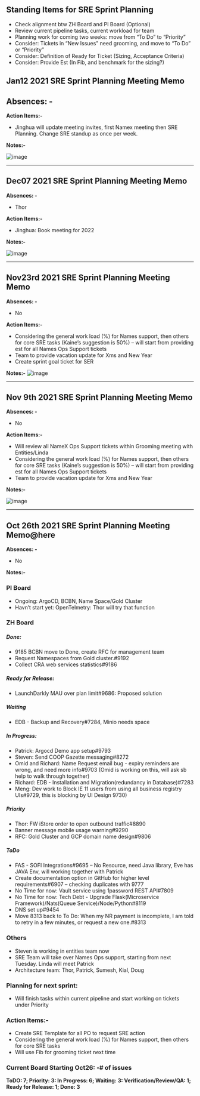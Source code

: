 ## Standing Items for SRE Sprint Planning
-	Check alignment btw ZH Board and PI Board (Optional)
-	Review current pipeline tasks, current workload for team
-	Planning work for coming two weeks: move from “To Do” to “Priority” 
-	Consider: Tickets in “New Issues” need grooming, and move to “To Do” or “Priority”
-	Consider:  Definition of Ready for Ticket (Sizing, Acceptance Criteria)
-	Consider:  Provide Est (In Fib, and benchmark for the sizing?) 
  
## Jan12  2021 SRE Sprint Planning Meeting Memo

**Absences: -** 
-	

**Action Items:-**
- Jinghua will update meeting invites, first Namex meeting then SRE Planning. Change SRE standup as once per week.

**Notes:-**

![image](https://user-images.githubusercontent.com/87034722/149231230-daa6fe2b-0eb3-481e-9cc1-14a459fb3a89.png)

---

## Dec07  2021 SRE Sprint Planning Meeting Memo

**Absences: -** 
-	Thor

**Action Items:-**
- Jinghua: Book meeting for 2022

**Notes:-**

![image](https://user-images.githubusercontent.com/87034722/145141315-a8472d64-d64b-4089-ba73-37e867146509.png)


---

## Nov23rd  2021 SRE Sprint Planning Meeting Memo

**Absences: -** 
-	No

**Action Items:-**
-	Considering the general work load (%) for Names support, then others for core SRE tasks (Kaine’s suggestion is 50%) – will start from providing est for all Names Ops Support tickets
-	Team to provide vacation update for Xms and New Year
-	Create sprint goal ticket for SER

**Notes:-**
![image](https://user-images.githubusercontent.com/87034722/143175050-08352f1f-536e-44d0-a0f0-0972ae7103b9.png)

---

## Nov 9th  2021 SRE Sprint Planning Meeting Memo

**Absences: -** 
-	No

**Action Items:-**
-	Will review all NameX Ops Support tickets within Grooming meeting with Entities/Linda
-	Considering the general work load (%) for Names support, then others for core SRE tasks (Kaine’s suggestion is 50%) – will start from providing est for all Names Ops Support tickets
-	Team to provide vacation update for Xms and New Year

**Notes:-**

![image](https://user-images.githubusercontent.com/87034722/141160839-bfc912cc-bd42-4574-8f16-66461b5cafeb.png)



---

## **Oct 26th 2021 SRE Sprint Planning Meeting Memo**@here 

**Absences: -**
- No

**Notes:-**
### PI Board
- Ongoing: ArgoCD, BCBN, Name Space/Gold Cluster
- Havn’t start yet: OpenTelmetry: Thor will try that function
### ZH Board
##### Done: 
- 9185 BCBN move to Done, create RFC for management team
- Request Namespaces from Gold cluster.#9192
- Collect CRA web services statistics#9186

##### Ready for Release:  
 - LaunchDarkly MAU over plan limit#9686: Proposed solution 

##### Waiting	
 - EDB - Backup and Recovery#7284, Minio needs space

##### In Progress: 
- Patrick: Argocd Demo app setup#9793
- Steven: Send COOP Gazette messaging#8272
- Omid and Richard: Name Request email bug - expiry reminders are wrong, and need more info#9703 (Omid is working on this, will ask sb help to walk through together)
- Richard: EDB - Installation and Migration(redundancy in Database)#7283
- Meng: Dev work to Block IE 11 users from using all business registry UIs#9729, this is blocking by UI Design 9730)

##### Priority
- Thor: FW iStore order to open outbound traffic#8890
- Banner message mobile usage warning#9290
- RFC: Gold Cluster and GCP domain name design#9806
##### ToDo
- FAS - SOFI Integrations#9695 – No Resource, need Java library, Eve has JAVA Env, will working together with Patrick
- Create documentation option in GitHub for higher level requirements#6907 – checking duplicates with 9777
- No Time for now: Vault service using 1password REST API#7809
- No Time for now: Tech Debt - Upgrade Flask(Microservice Framework)/Nats(Queue Service)/Node/Python#8119
- DNS set up#9454
- Move 8313 back to To Do: When my NR payment is incomplete, I am told to retry in a few minutes, or request a new one.#8313
### Others 
- Steven is working in entities team now
- SRE Team will take over Names Ops support, starting from next Tuesday. Linda will meet Patrick
- Architecture team: Thor, Patrick, Sumesh, Kial, Doug

### **Planning for next sprint:**
- Will finish tasks within current pipeline and start working on tickets under Priority

### **Action Items:-**
- Create SRE Template for all PO to request SRE action
- Considering the general work load (%) for Names support, then others for core SRE tasks
- Will use Fib for grooming ticket next time

### **Current Board Starting Oct26: -**# of issues
**ToDO: 7; Priority: 3: In Progress: 6; Waiting: 3: Verification/Review/QA: 1; Ready for Release: 1; Done: 3**
